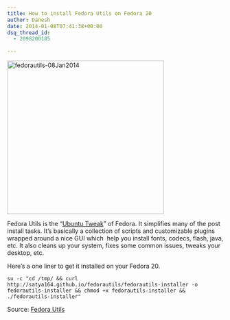 ```yaml
---
title: How to install Fedora Utils on Fedora 20
author: Danesh
date: 2014-01-08T07:41:38+00:00
dsq_thread_id:
  - 2098200185

---
```

<a href="/posts/install-fedora-utils-fedora-20/fedorautils-08jan2014/" rel="attachment wp-att-3402"><img loading="lazy" class="alignnone size-full wp-image-3402" alt="fedorautils-08Jan2014" src="/wp-content/uploads/2014/01/fedorautils-08Jan2014.png" width="365" height="358" /></a>

Fedora Utils is the &#8220;[Ubuntu Tweak][1]&#8221; of Fedora. It simplifies many of the post install tasks. It&#8217;s basically a collection of scripts and customizable plugins wrapped around a nice GUI which  help you install fonts, codecs, flash, java, etc. It also cleans up your system, fixes some common issues, tweaks your desktop, etc.

Here&#8217;s a one liner to get it installed on your Fedora 20.

`su -c "cd /tmp/ && curl http://satya164.github.io/fedorautils/fedorautils-installer -o fedorautils-installer && chmod +x fedorautils-installer && ./fedorautils-installer"`

Source: [Fedora Utils][2]

 [1]: http://ubuntu-tweak.com/
 [2]: http://satya164.github.io/fedorautils/